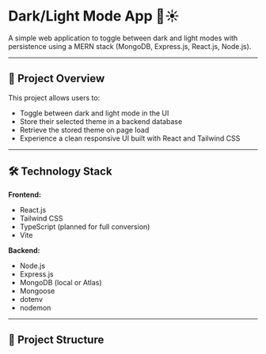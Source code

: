 # Dark/Light Mode App 🌙☀️

A simple web application to toggle between dark and light modes with persistence using a MERN stack (MongoDB, Express.js, React.js, Node.js).

---

## 📌 Project Overview

This project allows users to:
- Toggle between dark and light mode in the UI
- Store their selected theme in a backend database
- Retrieve the stored theme on page load
- Experience a clean responsive UI built with React and Tailwind CSS

---

## 🛠 Technology Stack

**Frontend:**
- React.js
- Tailwind CSS
- TypeScript (planned for full conversion)
- Vite

**Backend:**
- Node.js
- Express.js
- MongoDB (local or Atlas)
- Mongoose
- dotenv
- nodemon

---

## 📂 Project Structure

